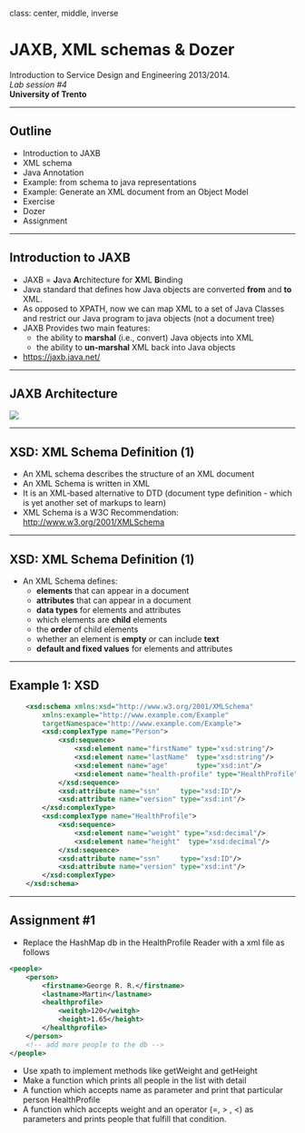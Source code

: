 class: center, middle, inverse

# JAXB, XML schemas & Dozer 
Introduction to Service Design and Engineering 2013/2014. 
<br>*Lab session #4*
<br>**University of Trento** 

---

## Outline

* Introduction to JAXB
* XML schema
* Java Annotation
* Example: from schema to java representations
* Example: Generate an XML document from an Object Model
* Exercise
* Dozer
* Assignment

---

## Introduction to JAXB

* JAXB = **J**ava **A**rchitecture for **X**ML **B**inding
* Java standard that defines how Java objects are converted **from** and **to** XML. 
* As opposed to XPATH, now we can map XML to a set of Java Classes and restrict our Java program to java objects (not a document tree)
* JAXB Provides two main features: 
	* the ability to **marshal** (i.e., convert) Java objects into XML
	* the ability to **un-marshal** XML back into Java objects
* https://jaxb.java.net/

---

## JAXB Architecture

![](https://raw.github.com/cdparra/introsde2013/master/lab4/resources/JAXB-Architecture.png)


---

## XSD: XML Schema Definition (1)

* An XML schema describes the structure of an XML document
* An XML Schema is written in XML
* It is an XML‐based alternative to DTD (document type definition - which is yet another set of markups to learn)
* XML Schema is a W3C Recommendation: http://www.w3.org/2001/XMLSchema

---

## XSD: XML Schema Definition (1)

* An XML Schema defines:
	* **elements** that can appear in a document
	* **attributes** that can appear in a document
	* **data types** for elements and attributes
	* which elements are **child** elements
	* the **order** of child elements
	* whether an element is **empty** or can include **text**
	* **default and fixed values** for elements and attributes

---

## Example 1: XSD 

```xml 
	<xsd:schema xmlns:xsd="http://www.w3.org/2001/XMLSchema" 
		xmlns:example="http://www.example.com/Example" 
    	targetNamespace="http://www.example.com/Example">
    	<xsd:complexType name="Person">
        	<xsd:sequence>
            	<xsd:element name="firstName" type="xsd:string"/>
	            <xsd:element name="lastName"  type="xsd:string"/>
    	        <xsd:element name="age"       type="xsd:int"/>
        	    <xsd:element name="health-profile" type="HealthProfile"/>
         	</xsd:sequence>
	        <xsd:attribute name="ssn"     type="xsd:ID"/>
    	    <xsd:attribute name="version" type="xsd:int"/>
    	</xsd:complexType>
    	<xsd:complexType name="HealthProfile">
        	<xsd:sequence>
            	<xsd:element name="weight" type="xsd:decimal"/>
            	<xsd:element name="height"  type="xsd:decimal"/>
         	</xsd:sequence>
         	<xsd:attribute name="ssn"     type="xsd:ID"/>
         	<xsd:attribute name="version" type="xsd:int"/>
    	</xsd:complexType>
	</xsd:schema>
```

---


## Assignment #1

* Replace the HashMap db in the HealthProfile Reader with a xml file as follows

```xml
<people>
    <person>
        <firstname>George R. R.</firstname>
        <lastname>Martin</lastname>
        <healthprofile>
            <weitgh>120</weitgh>
            <height>1.65</height>
        </healthprofile>
    </person>
    <!-- add more people to the db --> 
</people>
```

* Use xpath to implement methods like getWeight and getHeight
* Make a function which prints all people in the list with detail
* A function which accepts name as parameter and print that particular person HealthProfile
* A function which accepts weight and an operator (=, > , <) as parameters and prints people that fulfill that condition.